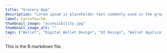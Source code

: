 ```yaml
---
title: "Grocery App"
description: "Lorem ipsum is placeholder text commonly used in the graphic, print, and publishing industries for previewing."
label: CarrefourSA
thumbnail_image: "accessibility.jpg"
thumbnail_image_alt: ""
tags: ["Wallet", "Digital Wallet Design", "UI Design", "Wallet Application"]
---
```

This is the B markdown file.